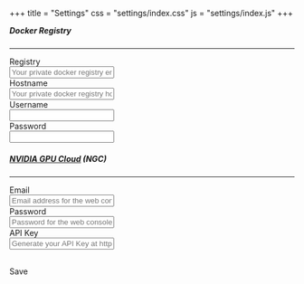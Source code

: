 +++
title = "Settings"
css = "settings/index.css"
js = "settings/index.js"
+++
<main>
  <section class="container content-header">
    <div class="row">
      <div class="col s12" style="min-height: 182px;margin-bottom: 40px;">
        <form class="form-signin">
          <div class="form-group" style="display: none;">
            <p class="errors"><transition name="fade">
              <span v-if="message != ''">{{ message }}</span>
            </transition></p>
          </div>
          <h5 id="docker-registry" class="form-signin-heading"
              style="margin-top: 0;">Docker Registry</h5>
          <hr/>
          <div class="form-group">
            <label for="input-registry" class="row control-label">Registry</label>
            <div class="row">
              <input type="text" id="input-registry" class="form-control" v-model="registry"
                 placeholder="Your private docker registry endpoint (default: DockerHub) " />
            </div>
          </div>
          <div class="form-group">
            <label for="input-hostname" class="row control-label">Hostname</label>
            <div class="row">
              <input type="text" id="input-hostname" class="form-control" v-model="hostname"
                 placeholder="Your private docker registry hostname (default: DockerHub) " />
            </div>
          </div>
          <div class="form-group">
            <label for="input-username" class="row control-label">Username</label>
            <div class="row">
              <input type="text" id="input-username" class="form-control" v-model="username" />
            </div>
          </div>
          <div class="form-group">
            <label for="input-password" class="row control-label">Password</label>
            <div class="row">
              <input type="password" id="input-password" class="form-control" v-model="password" />
            </div>
          </div>
          <h5 id="nvidia-gpu-cloud" class="form-signin-heading">
            <a href="https://ngc.nvidia.com/" target="_blank">NVIDIA GPU Cloud</a>&nbsp;(NGC)
          </h5>
          <hr/>
          <div class="form-group">
            <label for="input-ngc-email" class="row control-label">Email</label>
            <div class="row">
              <input type="text" id="input-ngc-email" class="form-control" v-model="ngcEmail"
                     placeholder="Email address for the web console: foo@bar.com" />
            </div>
          </div>
          <div class="form-group">
            <label for="input-ngc-password" class="row control-label">Password</label>
            <div class="row">
              <input type="password" id="input-ngc-password" class="form-control" v-model="ngcPassword"
                     placeholder="Password for the web console: xxxxx" />
            </div>
          </div>
          <div class="form-group">
            <label for="input-ngc-key" class="row control-label">API Key</label>
            <div class="row">
              <input type="text" id="input-ngc-key" class="form-control" v-model="ngcKey" 
                     placeholder="Generate your API Key at https://ngc.nvidia.com/setup/api-key" />
            </div>
          </div>
          <!-- <h5 id="rescale" class="form-signin-heading">
            <a href="https://www.rescale.com/" target="_blank">Rescale</a>
          </h5>
          <hr/>
          <div class="form-group">
            <label for="input-rescale-platform" class="row control-label">Platform</label>
            <div class="row">
              <div class="col-12">
                <select id="input-rescale-platform">
                  <option value="https://platform.rescale.com">https://platform.rescale.com</option>
                  <option value="https://platform.rescale.jp">https://platform.rescale.jp</option>
                  <option value="https://kr.rescale.com">https://kr.rescale.com</option>
                  <option value="https://eu.rescale.com">https://eu.rescale.com</option>
                </select>
              </div>
            </div>
          </div>
          <div class="form-group">
            <label for="input-rescale-key" class="row control-label">API Key</label>
            <div class="row">
              <input type="text" id="input-rescale-key" class="form-control" v-model="rescaleKey" />
            </div>
          </div> -->
          <div class="btn btn-lg btn-primary btn-block" v-on:click="submit"
               style="margin: 30px 0 25px 0;">Save</div>
          <div class="clear-both"></div>
        </form>
      </div>
    </div>
  </section>
</main>
